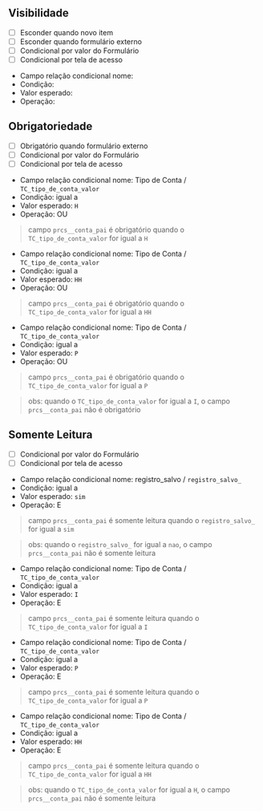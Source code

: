 ## Visibilidade

- [ ] Esconder quando novo item
- [ ] Esconder quando formulário externo
- [ ] Condicional por valor do Formulário
- [ ] Condicional por tela de acesso

- Campo relação condicional nome: 
- Condição: 
- Valor esperado: 
- Operação: 

## Obrigatoriedade

- [ ] Obrigatório quando formulário externo
- [ ] Condicional por valor do Formulário
- [ ] Condicional por tela de acesso

- Campo relação condicional nome: Tipo de Conta / `TC_tipo_de_conta_valor`
- Condição: igual a
- Valor esperado: `H`
- Operação: OU

> campo `prcs__conta_pai` é obrigatório quando o `TC_tipo_de_conta_valor` for igual a `H`

- Campo relação condicional nome: Tipo de Conta / `TC_tipo_de_conta_valor`
- Condição: igual a
- Valor esperado: `HH`
- Operação: OU

> campo `prcs__conta_pai` é obrigatório quando o `TC_tipo_de_conta_valor` for igual a `HH`

- Campo relação condicional nome: Tipo de Conta / `TC_tipo_de_conta_valor`
- Condição: igual a
- Valor esperado: `P`
- Operação: OU

> campo `prcs__conta_pai` é obrigatório quando o `TC_tipo_de_conta_valor` for igual a `P`

> obs: quando o `TC_tipo_de_conta_valor` for igual a `I`, o campo `prcs__conta_pai` não é obrigatório

## Somente Leitura

- [ ] Condicional por valor do Formulário
- [ ] Condicional por tela de acesso

- Campo relação condicional nome: registro_salvo / `registro_salvo_`
- Condição: igual a
- Valor esperado: `sim`
- Operação: E

> campo `prcs__conta_pai` é somente leitura quando o `registro_salvo_` for igual a `sim`

> obs: quando o `registro_salvo_` for igual a `nao`, o campo `prcs__conta_pai` não é somente leitura

- Campo relação condicional nome: Tipo de Conta / `TC_tipo_de_conta_valor`
- Condição: igual a
- Valor esperado: `I`
- Operação: E

> campo `prcs__conta_pai` é somente leitura quando o `TC_tipo_de_conta_valor` for igual a `I`

- Campo relação condicional nome: Tipo de Conta / `TC_tipo_de_conta_valor`
- Condição: igual a
- Valor esperado: `P`
- Operação: E

> campo `prcs__conta_pai` é somente leitura quando o `TC_tipo_de_conta_valor` for igual a `P`

- Campo relação condicional nome: Tipo de Conta / `TC_tipo_de_conta_valor`
- Condição: igual a
- Valor esperado: `HH`
- Operação: E

> campo `prcs__conta_pai` é somente leitura quando o `TC_tipo_de_conta_valor` for igual a `HH`

> obs: quando o `TC_tipo_de_conta_valor` for igual a `H`, o campo `prcs__conta_pai` não é somente leitura
